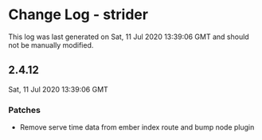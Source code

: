 # Change Log - strider

This log was last generated on Sat, 11 Jul 2020 13:39:06 GMT and should not be manually modified.

## 2.4.12
Sat, 11 Jul 2020 13:39:06 GMT

### Patches

- Remove serve time data from ember index route and bump node plugin

